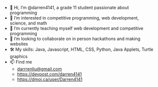 - 👋   Hi, I’m @darren4141, a grade 11 student passionate about programming
- 👀   I’m interested in competitive programming, web development, science, and math
- 🌱   I’m currently teaching myself web development and competitive programming
- 💞️   I’m looking to collaborate on in person hackathons and making websites
- 🛠    My skills: Java, Javascript, HTML, CSS, Python, Java Applets, Turtle graphics
- 📫   Find me
  - darrrenliu@gmail.com
  - https://devpost.com/darren4141
  - https://dmoj.ca/user/Darren4141
<!---
darren4141/darren4141 is a ✨ special ✨ repository because its `README.md` (this file) appears on your GitHub profile.
You can click the Preview link to take a look at your changes.
--->
